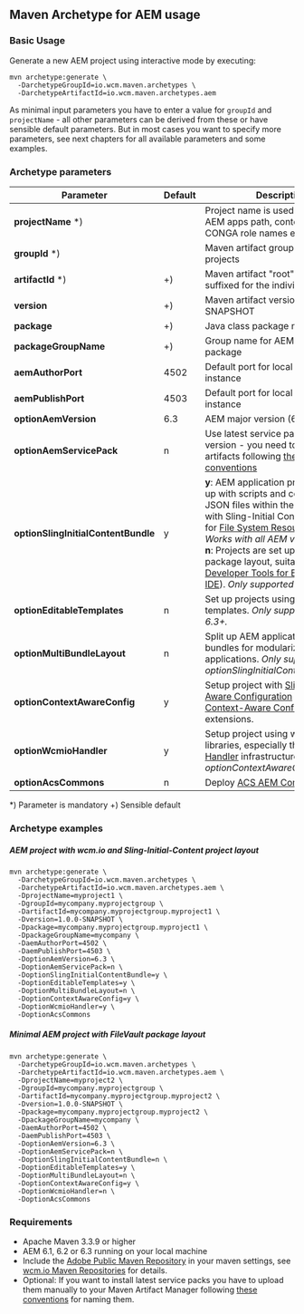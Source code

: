 ## Maven Archetype for AEM usage

### Basic Usage

Generate a new AEM project using interactive mode by executing:

```
mvn archetype:generate \
  -DarchetypeGroupId=io.wcm.maven.archetypes \
  -DarchetypeArtifactId=io.wcm.maven.archetypes.aem
```

As minimal input parameters you have to enter a value for `groupId` and `projectName` - all other parameters can be derived from these or have sensible default parameters. But in most cases you want to specify more parameters, see next chapters for all available parameters and some examples.


### Archetype parameters

| Parameter                           | Default | Description
|-------------------------------------|---------|-------------
| **projectName** \*)                 |         | Project name is used for building AEM apps path, content path, CONGA role names etc.
| **groupId** \*)                     |         | Maven artifact groupId for all projects
| **artifactId** \*)                  | +)      | Maven artifact "root" artifactId, is suffixed for the individual modules
| **version**                         | +)      | Maven artifact version - e.g. 1.0.0-SNAPSHOT
| **package**                         | +)      | Java class package name
| **packageGroupName**                | +)      | Group name for AEM content package
| **aemAuthorPort**                   | 4502    | Default port for local AEM author instance
| **aemPublishPort**                  | 4503    | Default port for local AEM publish instance
| **optionAemVersion**                | 6.3     | AEM major version (6.1, 6.2 or 6.3)
| **optionAemServicePack**            | n       | Use latest service pack for AEM version - you need to deploy artifacts following [these conventions][aem-binaries-conventions]
| **optionSlingInitialContentBundle** | y       | **y**: AEM application projects is set up with scripts and content parts as JSON files within the OSGi bundle with Sling-Initial Content, suitable for [File System Resource Provider][fsresource-adaptto-talk]. _Works with all AEM versions._<br/>**n**: Projects are set up with FileVault package layout, suitable for [AEM Developer Tools for Eclipse][aem-eclipse-ide] ([Sling IDE][sling-eclipse-ide]). _Only supported for AEM 6.3+._
  **optionEditableTemplates**         | n       | Set up projects using editable templates.  _Only supported for AEM 6.3+._
| **optionMultiBundleLayout**         | n       | Split up AEM application in multiple bundles for modularizing large AM applications. _Only supported if optionSlingInitialContentBundle='y'._
| **optionContextAwareConfig**        | y       | Setup project with [Sling Context-Aware Configuration][sling-caconfig] and [wcm.io Context-Aware Configuration][wcmio-caconfig] extensions.
| **optionWcmioHandler**              | y       | Setup project using wcm.io AEM libraries, especially the [wcm.io Handler][wcmio-handler] infrastructure. _Requires optionContextAwareConfig='y'._
| **optionAcsCommons**                | n       | Deploy [ACS AEM Commons][acs-aem-commons].

\*) Parameter is mandatory +) Sensible default


### Archetype examples

##### AEM project with wcm.io and Sling-Initial-Content project layout

```
mvn archetype:generate \
  -DarchetypeGroupId=io.wcm.maven.archetypes \
  -DarchetypeArtifactId=io.wcm.maven.archetypes.aem \
  -DprojectName=myproject1 \
  -DgroupId=mycompany.myprojectgroup \
  -DartifactId=mycompany.myprojectgroup.myproject1 \
  -Dversion=1.0.0-SNAPSHOT \
  -Dpackage=mycompany.myprojectgroup.myproject1 \
  -DpackageGroupName=mycompany \
  -DaemAuthorPort=4502 \
  -DaemPublishPort=4503 \
  -DoptionAemVersion=6.3 \
  -DoptionAemServicePack=n \
  -DoptionSlingInitialContentBundle=y \
  -DoptionEditableTemplates=y \
  -DoptionMultiBundleLayout=n \
  -DoptionContextAwareConfig=y \
  -DoptionWcmioHandler=y \
  -DoptionAcsCommons
```

##### Minimal AEM project with FileVault package layout

```
mvn archetype:generate \
  -DarchetypeGroupId=io.wcm.maven.archetypes \
  -DarchetypeArtifactId=io.wcm.maven.archetypes.aem \
  -DprojectName=myproject2 \
  -DgroupId=mycompany.myprojectgroup \
  -DartifactId=mycompany.myprojectgroup.myproject2 \
  -Dversion=1.0.0-SNAPSHOT \
  -Dpackage=mycompany.myprojectgroup.myproject2 \
  -DpackageGroupName=mycompany \
  -DaemAuthorPort=4502 \
  -DaemPublishPort=4503 \
  -DoptionAemVersion=6.3 \
  -DoptionAemServicePack=n \
  -DoptionSlingInitialContentBundle=n \
  -DoptionEditableTemplates=y \
  -DoptionMultiBundleLayout=n \
  -DoptionContextAwareConfig=y \
  -DoptionWcmioHandler=n \
  -DoptionAcsCommons
```


### Requirements

* Apache Maven 3.3.9 or higher
* AEM 6.1, 6.2 or 6.3 running on your local machine
* Include the [Adobe Public Maven Repository][adobe-public-maven-repo] in your maven settings, see [wcm.io Maven Repositories][wcmio-maven] for details.
* Optional: If you want to install latest service packs you have to upload them manually to your Maven Artifact Manager following [these conventions][aem-binaries-conventions] for naming them.




[adobe-public-maven-repo]: https://repo.adobe.com/nexus/content/groups/public/
[wcmio-maven]: http://wcm.io/maven.html
[aem-binaries-conventions]: https://wcm-io.atlassian.net/wiki/x/AYC9Aw
[aem-eclipse-ide]: https://helpx.adobe.com/experience-manager/6-3/sites/developing/using/aem-eclipse.html
[sling-eclipse-ide]: https://sling.apache.org/documentation/development/ide-tooling.html
[fsresource-adaptto-talk]: https://adapt.to/2017/en/schedule/ease-development-with-apache-sling-file-system-resource-provider.html
[sling-caconfig]: https://sling.apache.org/documentation/bundles/context-aware-configuration/context-aware-configuration.html
[wcmio-caconfig]: http://wcm.io/caconfig/
[wcmio-handler]: http://wcm.io/handler
[acs-aem-commons]: https://adobe-consulting-services.github.io/acs-aem-commons/